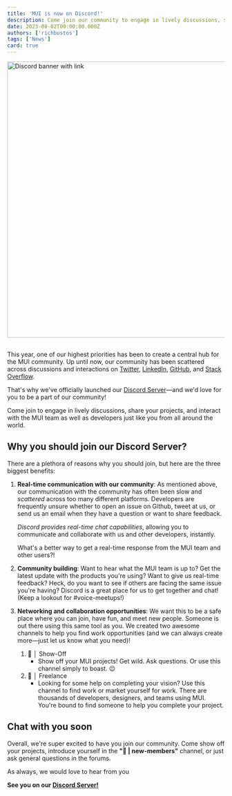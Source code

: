 ```yaml
---
title: 'MUI is now on Discord!'
description: Come join our community to engage in lively discussions, share your projects, and interact with the MUI team.
date: 2023-08-02T00:00:00.000Z
authors: ['richbustos']
tags: ['News']
card: true
---
```


<a href="https://mui.com/r/discord"><img src="/static/blog/2023-discord-announcement/discord.png" width="1280" height="640" style="margin-bottom: 16px;" alt="Discord banner with link" /></a>

This year, one of our highest priorities has been to create a central hub for the MUI community.
Up until now, our community has been scattered across discussions and interactions on [Twitter](https://twitter.com/MUI_hq), [LinkedIn](https://linkedin.com/company/mui), [GitHub](https://github.com/mui), and [Stack Overflow](https://stackoverflow.com/questions/tagged/material-ui).

That's why we've officially launched our [Discord Server](https://mui.com/r/discord/)—and we'd love for you to be a part of our community!

Come join to engage in lively discussions, share your projects, and interact with the MUI team as well as developers just like you from all around the world.

## Why you should join our Discord Server?

There are a plethora of reasons why you should join, but here are the three biggest benefits:

1. **Real-time communication with our community**:
   As mentioned above, our communication with the community has often been slow and _scattered_ across too many different platforms.
   Developers are frequently unsure whether to open an issue on Github, tweet at us, or send us an email when they have a question or want to share feedback.

   _Discord provides real-time chat capabilities_, allowing you to communicate and collaborate with us and other developers, instantly.

   What's a better way to get a real-time response from the MUI team and other users?!

2. **Community building**:
   Want to hear what the MUI team is up to?
   Get the latest update with the products you're using?
   Want to give us real-time feedback?
   Heck, do you want to see if others are facing the same issue you're having?
   Discord is a great place for us to get together and chat! (Keep a lookout for #voice-meetups!)

3. **Networking and collaboration opportunities**:
   We want this to be a safe place where you can join, have fun, and meet new people.
   Someone is out there using this same tool as you.
   We created two awesome channels to help you find work opportunities (and we can always create more—just let us know what you need)!
   1. 🎨 │ Show-Off
      - Show off your MUI projects! Get wild. Ask questions.
        Or use this channel simply to boast. 😉
   2. 📝 │ Freelance
      - Looking for some help on completing your vision?
        Use this channel to find work or market yourself for work.
        There are thousands of developers, designers, and teams using MUI.
        You're bound to find someone to help you complete your project.

## Chat with you soon

Overall, we're super excited to have you join our community.
Come show off your projects, introduce yourself in the **"👋 | new-members"** channel, or just ask general questions in the forums.

As always, we would love to hear from you

**See you on our [Discord Server!](https://mui.com/r/discord/)**
